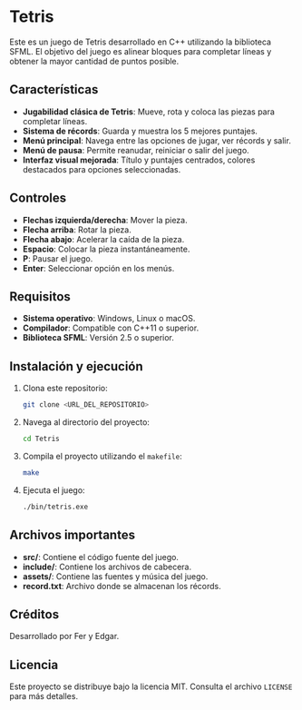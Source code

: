 # Tetris

Este es un juego de Tetris desarrollado en C++ utilizando la biblioteca SFML. El objetivo del juego es alinear bloques para completar líneas y obtener la mayor cantidad de puntos posible.

## Características

- **Jugabilidad clásica de Tetris**: Mueve, rota y coloca las piezas para completar líneas.
- **Sistema de récords**: Guarda y muestra los 5 mejores puntajes.
- **Menú principal**: Navega entre las opciones de jugar, ver récords y salir.
- **Menú de pausa**: Permite reanudar, reiniciar o salir del juego.
- **Interfaz visual mejorada**: Título y puntajes centrados, colores destacados para opciones seleccionadas.

## Controles

- **Flechas izquierda/derecha**: Mover la pieza.
- **Flecha arriba**: Rotar la pieza.
- **Flecha abajo**: Acelerar la caída de la pieza.
- **Espacio**: Colocar la pieza instantáneamente.
- **P**: Pausar el juego.
- **Enter**: Seleccionar opción en los menús.

## Requisitos

- **Sistema operativo**: Windows, Linux o macOS.
- **Compilador**: Compatible con C++11 o superior.
- **Biblioteca SFML**: Versión 2.5 o superior.

## Instalación y ejecución

1. Clona este repositorio:
   ```bash
   git clone <URL_DEL_REPOSITORIO>
   ```
2. Navega al directorio del proyecto:
   ```bash
   cd Tetris
   ```
3. Compila el proyecto utilizando el `makefile`:
   ```bash
   make
   ```
4. Ejecuta el juego:
   ```bash
   ./bin/tetris.exe
   ```

## Archivos importantes

- **src/**: Contiene el código fuente del juego.
- **include/**: Contiene los archivos de cabecera.
- **assets/**: Contiene las fuentes y música del juego.
- **record.txt**: Archivo donde se almacenan los récords.

## Créditos

Desarrollado por Fer y Edgar.

## Licencia

Este proyecto se distribuye bajo la licencia MIT. Consulta el archivo `LICENSE` para más detalles.
